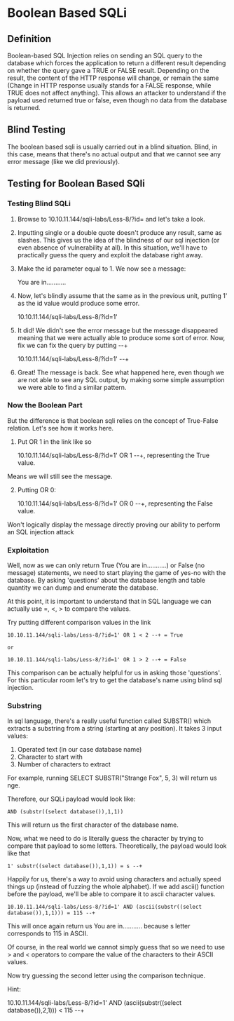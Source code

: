 # Boolean Based SQLi

## Definition 

Boolean-based SQL Injection relies on sending an SQL query to the database which forces the application to return a different result depending on whether the query gave a TRUE or FALSE result. Depending on the result, the content of the HTTP response will change, or remain the same (Change in HTTP response usually stands for a FALSE response, while TRUE does not affect anything). This allows an attacker to understand if the payload used returned true or false, even though no data from the database is returned.

## Blind Testing
The boolean based sqli is usually carried out in a blind situation. Blind, in this case, means that there's no actual output and that we cannot see any error message (like we did previously).

## Testing for Boolean Based SQli

### Testing Blind SQLi

1. Browse to 10.10.11.144/sqli-labs/Less-8/?id= and let's take a look.

2. Inputting single or a double quote doesn't produce any result, same as slashes. This gives us the idea of the blindness of our sql injection (or even absence of vulnerability at all). In this situation, we'll have to practically guess the query and exploit the database right away. 

3. Make the id parameter equal to 1. We now see a message:
	
	You are in...........

4. Now, let's blindly assume that the same as in the previous unit, putting 1' as the id value would produce some error.

	10.10.11.144/sqli-labs/Less-8/?id=1'

5. It did! We didn't see the error message but the message disappeared meaning that we were actually able to produce some sort of error. Now, fix we can fix the query by putting --+

	10.10.11.144/sqli-labs/Less-8/?id=1' --+

6. Great! The message is back. See what happened here, even though we are not able to see any SQL output, by making some simple assumption we were able to find a similar pattern.

### Now the Boolean Part

But the difference is that boolean sqli relies on the concept of True-False relation. Let's see how it works here. 

1. Put OR 1 in the link like so

	10.10.11.144/sqli-labs/Less-8/?id=1' OR 1 --+, representing the True value. 

Means we will still see the message. 

2. Putting OR 0: 

	10.10.11.144/sqli-labs/Less-8/?id=1' OR 0 --+, representing the False value.

Won't logically display the message directly proving our ability to perform an SQL injection attack

### Exploitation

Well, now as we can only return True (You are in...........) or False (no message) statements, we need to start playing the game of yes-no with the database. By asking 'questions' about the database length and table quantity we can dump and enumerate the database. 

At this point, it is important to understand that in SQL language we can actually use =, <, > to compare the values.

Try putting different comparison values in the link
	
	10.10.11.144/sqli-labs/Less-8/?id=1' OR 1 < 2 --+ = True
	
	or
	
	10.10.11.144/sqli-labs/Less-8/?id=1' OR 1 > 2 --+ = False

This comparison can be actually helpful for us in asking those 'questions'. For this particular room let's try to get the database's name using blind sql injection.

### Substring 

In sql language, there's a really useful function called SUBSTR() which extracts a substring from a string (starting at any position). 
It takes 3 input values:

1. Operated text (in our case database name)
2. Character to start with
3. Number of characters to extract

For example, running SELECT SUBSTR("Strange Fox", 5, 3) will return us nge.

Therefore, our SQLi payload would look like:
	
	AND (substr((select database()),1,1)) 

This will return us the first character of the database name. 

Now, what we need to do is literally guess the character by trying to compare that payload to some letters. Theoretically, the payload would look like that
	
	1' substr((select database()),1,1)) = s --+

Happily for us, there's a way to avoid using characters and actually speed things up (instead of fuzzing the whole alphabet). If we add ascii() function before the payload, we'll be able to compare it to ascii character values. 
	
	10.10.11.144/sqli-labs/Less-8/?id=1' AND (ascii(substr((select database()),1,1))) = 115 --+

This will once again return us You are in........... because s letter corresponds to 115 in ASCII.

Of course, in the real world we cannot simply guess that so we need to use > and < operators to compare the value of the characters to their ASCII values. 

Now try guessing the second letter using the comparison technique.

Hint:

10.10.11.144/sqli-labs/Less-8/?id=1' AND (ascii(substr((select database()),2,1))) < 115 --+
